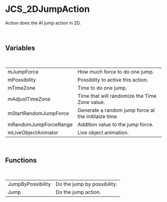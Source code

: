 <div id="content-header">
  <h1>JCS_2DJumpAction</h1>
</div>

<p>
  Action does the AI jump action in 2D.
</p>


<br/>
<h2>Variables</h2>
<br/>

<table>
  <tr>
    <td>mJumpForce</td>
    <td>How much force to do one jump.</td>
  </tr>
  <tr>
    <td>mPossibility</td>
    <td>Possiblity to active this action.</td>
  </tr>
  <tr>
    <td>mTimeZone</td>
    <td>Time to do one jump.</td>
  </tr>
  <tr>
    <td>mAdjustTimeZone</td>
    <td>Time that will randomize the Time Zone value.</td>
  </tr>
  <tr>
    <td>mStartRandomJumpForce</td>
    <td>Generate a random jump force at the initilaize time.</td>
  </tr>
  <tr>
    <td>mRandomJumpForceRange</td>
    <td>Addition value to the jump force.</td>
  </tr>
  <tr>
    <td>mLiveObjectAnimator</td>
    <td>Live object animation.</td>
  </tr>
</table>


<br/>
<h2>Functions</h2>
<br/>

<table>
  <tr>
    <td>JumpByPossibility</td>
    <td>Do the jump by possibility.</td>
  </tr>
  <tr>
    <td>Jump</td>
    <td>Do the jump action.</td>
  </tr>
</table>
